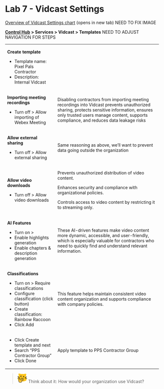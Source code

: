# Lab 7 - Vidcast Settings
<a href="https://webexcc-sa.github.io/LAB-1111//template_assets/Table1.png" target="blank">Overview of Vidcast Settings chart</a> (opens in new tab) NEED TO FIX IMAGE

**<a href="http://admin.webex.com/" target="_blank">Control Hub</a> > Services > Vidcast > Templates**
NEED TO ADJUST NAVIGATION FOR STEPS
<table><tbody><tr><td><p><strong>Create template</strong></p><ul><li>Template name: Pixel Pals Contractor</li><li>Description: Internal Vidcast</li></ul></td><td></td></tr><tr><td><p><strong>Importing meeting recordings</strong></p><ul><li>Turn off &gt; Allow importing of Webex Meeting</li></ul></td><td><p>Disabling contractors from importing meeting recordings into Vidcast prevents unauthorized sharing, protects sensitive information, ensures only trusted users manage content, supports compliance, and reduces data leakage risks</p></td></tr><tr><td><p><strong>Allow external sharing</strong></p><ul><li>Turn off &gt; Allow external sharing</li></ul></td><td><p>Same reasoning as above, we’ll want to prevent data going outside the organization</p></td></tr><tr><td><p><strong>Allow video downloads</strong></p><ul><li>Turn off &gt; Allow video downloads</li></ul></td><td><p>Prevents unauthorized distribution of video content.</p><p>Enhances security and compliance with organizational policies.</p><p>Controls access to video content by restricting it to streaming only.</p></td></tr><tr><td><p><strong>AI Features</strong></p><ul><li>Turn on &gt;</li><li>Enable highlights generation</li><li>Enable chapters &amp; description generation</li></ul></td><td><p>These AI-driven features make video content more dynamic, accessible, and user-friendly, which is especially valuable for contractors who need to quickly find and understand relevant information.</p></td></tr><tr><td><p><strong>Classifications</strong></p><ul><li>Turn on &gt; Require classifications</li><li>Configure classification (click button)</li><li>Create classification: Rainbow Raccoon</li><li>Click Add</li></ul></td><td><p>This feature helps maintain consistent video content organization and supports compliance with company policies.</p></td></tr><tr><td><ul><li>Click Create template and next</li><li>Search “PPS Contractor Group”</li><li>Click Done</li></ul></td><td><p>Apply template to PPS Contractor Group</p></td></tr></tbody></table>

>![Think About It](template_assets/thinkingcat.png) Think about it: How would your organization use Vidcast?